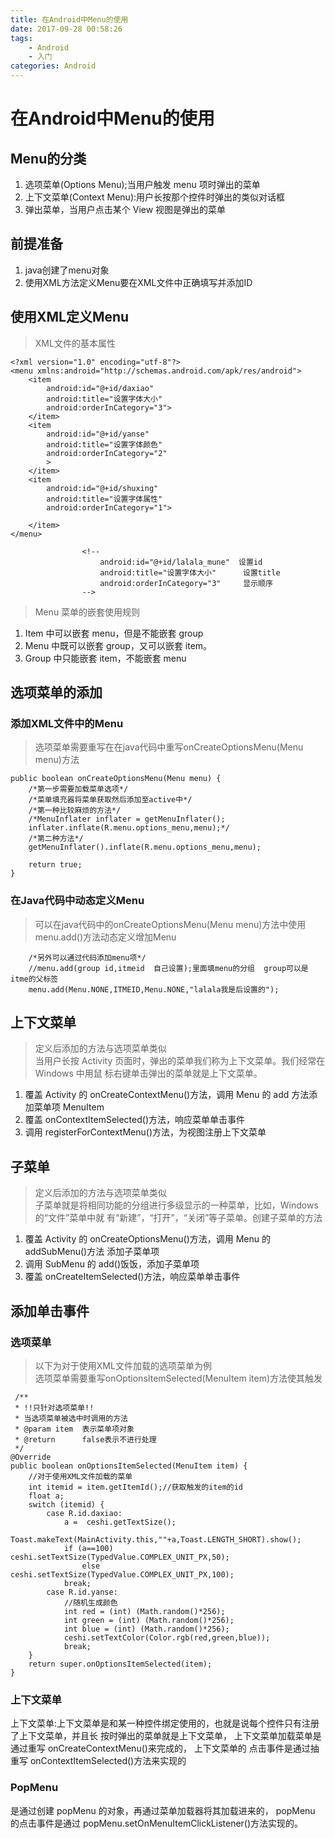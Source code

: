 ```yaml
---
title: 在Android中Menu的使用
date: 2017-09-28 00:58:26
tags:
	- Android
	- 入门
categories: Android
---
```


# 在Android中Menu的使用
## Menu的分类
1. 选项菜单(Options Menu);当用户触发 menu 项时弹出的菜单
2. 上下文菜单(Context Menu):用户长按那个控件时弹出的类似对话框
3. 弹出菜单，当用户点击某个 View 视图是弹出的菜单

## 前提准备
1. java创建了menu对象
2. 使用XML方法定义Menu要在XML文件中正确填写并添加ID

## 使用XML定义Menu

> XML文件的基本属性  

	<?xml version="1.0" encoding="utf-8"?>
	<menu xmlns:android="http://schemas.android.com/apk/res/android">
	    <item
	        android:id="@+id/daxiao"
	        android:title="设置字体大小"
	        android:orderInCategory="3">
	    </item>
	    <item
	        android:id="@+id/yanse"
	        android:title="设置字体颜色"
	        android:orderInCategory="2"
	        >
	    </item>
	    <item
	        android:id="@+id/shuxing"
	        android:title="设置字体属性"
	        android:orderInCategory="1">
	
	    </item>
	</menu>
	
					<!--
				        android:id="@+id/lalala_mune"  设置id
				        android:title="设置字体大小"      设置title
				        android:orderInCategory="3"     显示顺序
					-->
					
> Menu 菜单的嵌套使用规则  
1. Item 中可以嵌套 menu，但是不能嵌套 group2. Menu 中既可以嵌套 group，又可以嵌套 item。3. Group 中只能嵌套 item，不能嵌套 menu


## 选项菜单的添加
### 添加XML文件中的Menu

> 选项菜单需要重写在在java代码中重写onCreateOptionsMenu(Menu menu)方法  

	public boolean onCreateOptionsMenu(Menu menu) {
        /*第一步需要加载菜单选项*/
        /*菜单填充器将菜单获取然后添加至active中*/
        /*第一种比较麻烦的方法*/
        /*MenuInflater inflater = getMenuInflater();
        inflater.inflate(R.menu.options_menu,menu);*/
        /*第二种方法*/
        getMenuInflater().inflate(R.menu.options_menu,menu);
        
        return true;
    }
    
### 在Java代码中动态定义Menu
> 可以在java代码中的onCreateOptionsMenu(Menu menu)方法中使用menu.add()方法动态定义增加Menu

		/*另外可以通过代码添加menu项*/
        //menu.add(group id,itmeid  自己设置);里面填menu的分组  group可以是itme的父标签
        menu.add(Menu.NONE,ITMEID,Menu.NONE,"lalala我是后设置的");
        
        
## 上下文菜单
> 定义后添加的方法与选项菜单类似  
> 当用户长按 Activity 页面时，弹出的菜单我们称为上下文菜单。我们经常在 Windows 中用鼠标右键单击弹出的菜单就是上下文菜单。

1. 覆盖 Activity 的 onCreateContextMenu()方法，调用 Menu 的 add 方法添加菜单项MenuItem
2. 覆盖 onContextItemSelected()方法，响应菜单单击事件3. 调用 registerForContextMenu()方法，为视图注册上下文菜单

## 子菜单
> 定义后添加的方法与选项菜单类似  
> 子菜单就是将相同功能的分组进行多级显示的一种菜单，比如，Windows 的“文件”菜单中就有“新建”，“打开”，“关闭”等子菜单。创建子菜单的方法

1. 覆盖 Activity 的 onCreateOptionsMenu()方法，调用 Menu 的 addSubMenu()方法 添加子菜单项2. 调用 SubMenu 的 add()饭饭，添加子菜单项3. 覆盖 onCreateItemSelected()方法，响应菜单单击事件

## 添加单击事件

### 选项菜单

> 以下为对于使用XML文件加载的选项菜单为例  
> 选项菜单需要重写onOptionsItemSelected(MenuItem item)方法使其触发  

	 /**
     * !!只针对选项菜单!!
     * 当选项菜单被选中时调用的方法
     * @param item  表示菜单项对象
     * @return      false表示不进行处理
     */
    @Override
    public boolean onOptionsItemSelected(MenuItem item) {
    	//对于使用XML文件加载的菜单
        int itemid = item.getItemId();//获取触发的item的id
        float a;
        switch (itemid) {
            case R.id.daxiao:
                a =  ceshi.getTextSize();
                Toast.makeText(MainActivity.this,""+a,Toast.LENGTH_SHORT).show();
                if (a==100) ceshi.setTextSize(TypedValue.COMPLEX_UNIT_PX,50);
                    else ceshi.setTextSize(TypedValue.COMPLEX_UNIT_PX,100);
                break;
            case R.id.yanse:
                //随机生成颜色
                int red = (int) (Math.random()*256);
                int green = (int) (Math.random()*256);
                int blue = (int) (Math.random()*256);
                ceshi.setTextColor(Color.rgb(red,green,blue));
                break;
        }
        return super.onOptionsItemSelected(item);
    }
    
### 上下文菜单

上下文菜单:上下文菜单是和某一种控件绑定使用的，也就是说每个控件只有注册了上下文菜单，并且长 按时弹出的菜单就是上下文菜单，上下文菜单加载菜单是通过重写 onCreateContextMenu()来完成的，上下文菜单的 点击事件是通过抽重写 onContextItemSelected()方法来实现的

### PopMenu

是通过创建 popMenu 的对象，再通过菜单加载器将其加载进来的， popMenu 的点击事件是通过 popMenu.setOnMenuItemClickListener()方法实现的。


